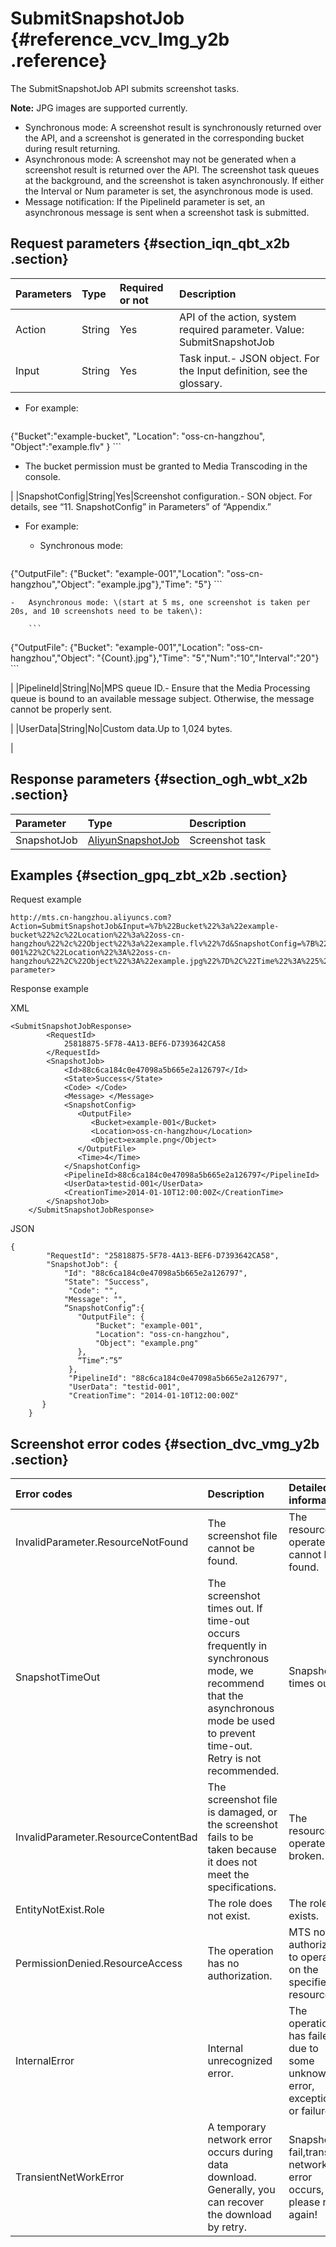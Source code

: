 # SubmitSnapshotJob {#reference_vcv_lmg_y2b .reference}

The SubmitSnapshotJob API submits screenshot tasks.

**Note:** JPG images are supported currently.

-   Synchronous mode: A screenshot result is synchronously returned over the API, and a screenshot is generated in the corresponding bucket during result returning.
-   Asynchronous mode: A screenshot may not be generated when a screenshot result is returned over the API. The screenshot task queues at the background, and the screenshot is taken asynchronously. If either the Interval or Num parameter is set, the asynchronous mode is used.
-   Message notification: If the PipelineId parameter is set, an asynchronous message is sent when a screenshot task is submitted.

## Request parameters {#section_iqn_qbt_x2b .section}

|Parameters|Type|Required or not|Description|
|:---------|:---|:--------------|:----------|
|Action|String|Yes|API of the action, system required parameter. Value: SubmitSnapshotJob|
|Input|String|Yes|Task input.-   JSON object. For the Input definition, see the glossary.
-   For example:

    ```
{"Bucket":"example-bucket", "Location": "oss-cn-hangzhou",
              "Object":"example.flv" }
    ```

-   The bucket permission must be granted to Media Transcoding in the console.

|
|SnapshotConfig|String|Yes|Screenshot configuration.-   SON object. For details, see “11. SnapshotConfig” in Parameters” of “Appendix.”
-   For example:
    -   Synchronous mode:

        ```
{"OutputFile": {"Bucket": "example-001","Location":
              "oss-cn-hangzhou","Object": "example.jpg"},"Time": "5"}
        ```

    -   Asynchronous mode: \(start at 5 ms, one screenshot is taken per 20s, and 10 screenshots need to be taken\):

        ```
{"OutputFile": {"Bucket": "example-001","Location":
              "oss-cn-hangzhou","Object": "{Count}.jpg"},"Time":
              "5","Num":"10","Interval":"20"}
        ```


|
|PipelineId|String|No|MPS queue ID.-   Ensure that the Media Processing queue is bound to an available message subject. Otherwise, the message cannot be properly sent.

|
|UserData|String|No|Custom data.Up to 1,024 bytes.

|

## Response parameters {#section_ogh_wbt_x2b .section}

|Parameter|Type|Description|
|:--------|:---|:----------|
|SnapshotJob|[AliyunSnapshotJob](https://help.aliyun.com/document_detail/29251.html?spm=a2c4g.11186623.6.676.oyhBPl#AliyunSnapshotJob)|Screenshot task|

## Examples {#section_gpq_zbt_x2b .section}

Request example

```
http://mts.cn-hangzhou.aliyuncs.com?Action=SubmitSnapshotJob&Input=%7b%22Bucket%22%3a%22example-bucket%22%2c%22Location%22%3a%22oss-cn-hangzhou%22%2c%22Object%22%3a%22example.flv%22%7d&SnapshotConfig=%7B%22OutputFile%22%3A%7B%22Bucket%22%3A%22example-001%22%2C%22Location%22%3A%22oss-cn-hangzhou%22%2C%22Object%22%3A%22example.jpg%22%7D%2C%22Time%22%3A%225%22%7D&PipelineId=88c6ca184c0e47098a5b665e2a126797<Public parameter>
```

Response example

XML

```
<SubmitSnapshotJobResponse>
        <RequestId>
            25818875-5F78-4A13-BEF6-D7393642CA58
        </RequestId>
        <SnapshotJob>
            <Id>88c6ca184c0e47098a5b665e2a126797</Id>
            <State>Success</State>
            <Code> </Code>
            <Message> </Message>
            <SnapshotConfig>
               <OutputFile>
                  <Bucket>example-001</Bucket>
                  <Location>oss-cn-hangzhou</Location>
                  <Object>example.png</Object>
               </OutputFile>
               <Time>4</Time>
            </SnapshotConfig>
            <PipelineId>88c6ca184c0e47098a5b665e2a126797</PipelineId>
            <UserData>testid-001</UserData>
            <CreationTime>2014-01-10T12:00:00Z</CreationTime>
        </SnapshotJob>
    </SubmitSnapshotJobResponse>
```

JSON

```
{
        "RequestId": "25818875-5F78-4A13-BEF6-D7393642CA58",
        "SnapshotJob": {
            "Id": "88c6ca184c0e47098a5b665e2a126797",
            "State": "Success",
             "Code": "",
            "Message": "",
            “SnapshotConfig”:{
               "OutputFile": {
                   "Bucket": "example-001",
                   "Location": "oss-cn-hangzhou",
                   "Object": "example.png"
               },
               “Time”:”5”
             },
             "PipelineId": "88c6ca184c0e47098a5b665e2a126797",
             "UserData": "testid-001",
             "CreationTime": "2014-01-10T12:00:00Z"
       }
    }
```

## Screenshot error codes {#section_dvc_vmg_y2b .section}

|Error codes|Description|Detailed information|
|:----------|:----------|:-------------------|
|InvalidParameter.ResourceNotFound|The screenshot file cannot be found.|The resource operated cannot be found.|
|SnapshotTimeOut|The screenshot times out. If time-out occurs frequently in synchronous mode, we recommend that the asynchronous mode be used to prevent time-out. Retry is not recommended.|Snapshot times out.|
|InvalidParameter.ResourceContentBad|The screenshot file is damaged, or the screenshot fails to be taken because it does not meet the specifications.|The resource operated is broken.|
|EntityNotExist.Role|The role does not exist.|The role not exists.|
|PermissionDenied.ResourceAccess|The operation has no authorization.|MTS not authorized to operate on the specified resource.|
|InternalError|Internal unrecognized error.|The operation has failed due to some unknown error, exception or failure.|
|TransientNetWorkError|A temporary network error occurs during data download. Generally, you can recover the download by retry.|Snapshot fail,transient network error occurs, please retry again!|

